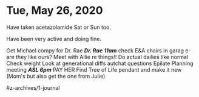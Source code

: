 # Tue, May 26, 2020
Have taken acetazolamide Sat or Sun too. 

Have been very active and doing fine. 

Get Michael compy for Dr. Rae
***Dr. Rae 11am***
check E&A  chairs in garag e- are they like ours?
Meet with Allie re things!!
Do actual dailies like normal
Check weight
Look at generational diffs autchat questions
Epilate
Planning meeting
***ASL 6pm***
PAY HER
Find Tree of Life pendant and make it new (Mom's but also get the one from Julie)

#z-archives/1-journal